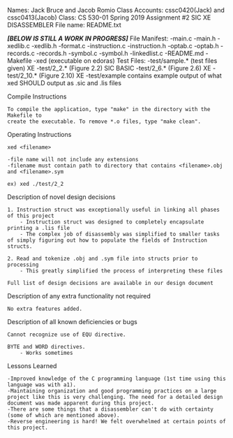 Names: Jack Bruce and Jacob Romio
Class Accounts: cssc0420(Jack) and cssc0413(Jacob)
Class: CS 530-01 Spring 2019
Assignment #2 SIC XE DISASSEMBLER
File name: README.txt

***[BELOW IS STILL A WORK IN PROGRESS]***
File Manifest:
	-main.c
	-main.h
	-xedlib.c
	-xedlib.h
	-format.c
	-instruction.c
	-instruction.h
	-optab.c
	-optab.h
	-records.c
	-records.h
	-symbol.c
	-symbol.h
	-linkedlist.c
	-README.md
	-Makefile
	-xed (executable on edoras)
Test Files:
	-test/sample.* (test files given) XE
	-test/2_2.* (Figure 2.2) SIC BASIC
	-test/2_6.* (Figure 2.6) XE
	-test/2_10.* (Figure 2.10) XE
	-test/example contains example output of what xed SHOULD output as .sic and .lis files


Compile Instructions

	To compile the application, type "make" in the directory with the Makefile to 
	create the executable. To remove *.o files, type "make clean".
	
	
Operating Instructions

	xed <filename>
	
	-file name will not include any extensions
	-filename must contain path to directory that contains <filename>.obj and <filename>.sym

	ex) xed ./test/2_2 


Description of novel design decisions

	1. Instruction struct was exceptionally useful in linking all phases of this project
		- Instruction struct was designed to completely encapsulate printing a .lis file
		- The complex job of disassembly was simplified to smaller tasks of simply figuring out how to populate the fields of Instruction structs.

	2. Read and tokenize .obj and .sym file into structs prior to processing
		- This greatly simplified the process of interpreting these files
	
	Full list of design decisions are available in our design document

	
Description of any extra functionality not required

	No extra features added.

	
Description of all known deficiencies or bugs
	
	Cannot recognize use of EQU directive.

	BYTE and WORD directives.
		- Works sometimes
	

Lessons Learned

	-Improved knowledge of the C programming language (1st time using this language was with a1).
	-Maintaining organization and good programming practices on a large project like this is very challenging. The need for a detailed design document was made apparent during this project.
	-There are some things that a disassembler can't do with certainty (some of which are mentioned above).
	-Reverse engineering is hard! We felt overwhelmed at certain points of this project.